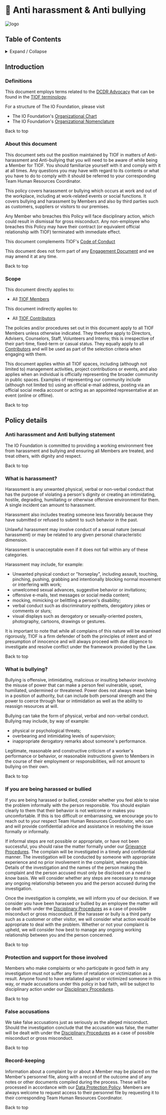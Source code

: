 # 🚧 Anti harassment & Anti bullying



![logo](http://tiof.click/TIOFWikiHeader)

## Table of Contents

<details>

<summary>Expand / Collapse </summary>

1. [Introduction](anti-harassment-and-anti-bullying.md#introduction)
   * [Definitions](anti-harassment-and-anti-bullying.md#definitions)
   * [About this document](anti-harassment-and-anti-bullying.md#about-this-document)
   * [Scope](anti-harassment-and-anti-bullying.md#scope)
2. [Policy details](anti-harassment-and-anti-bullying.md#policy-details)
   * Anti harassment and Anti bullying statement
   * What is harassment?
   * What is bullying
   * If you are being harassed or bullied
   * Protection and support for those involved
   * False accusations
   * Record-keeping

</details>

## Introduction

### Definitions

This document employs terms related to the [DCDR Advocacy](http://tiof.click/Advocacy) that can be found in the [TIOF terminology](http://tiof.click/Terminology).

For a structure of The IO Foundation, please visit

* The IO Foundation's [Organizational Chart](http://tiof.click/TIOFOrgChart)
* The IO Foundation's [Organizational Nomenclature](http://tiof.click/OrgNomenclature)

Back to top

### About this document

This document sets out the position maintained by TIOF in matters of Anti-harassment and Anti-bullying that you will need to be aware of while being a Member for TIOF. You should familiarize yourself with it and comply with it at all times. Any questions you may have with regard to its contents or what you have to do to comply with it should be referred to your corresponding Team Human Resources Coordinator.

This policy covers harassment or bullying which occurs at work and out of the workplace, including at work-related events or social functions. It covers bullying and harassment by Members and also by third parties such as customers, suppliers or visitors to our premises.

Any Member who breaches this Policy will face disciplinary action, which could result in dismissal for gross misconduct. Any non-employee who breaches this Policy may have their contract (or equivalent official relationship with TIOF) terminated with immediate effect.

This document complements TIOF's [Code of Conduct](http://tiof.click/TIOFPolicyCoC)

This document does not form part of any [Engagement Document](https://github.com/TheIOFoundation/TIOF/wiki/Terminology#engagement-document) and we may amend it at any time.

Back to top

### Scope

This document directly applies to:

* All [TIOF Members](https://github.com/TheIOFoundation/TIOF/wiki/Terminology#member)

This document indirectly applies to:

* All [TIOF Contributors](https://github.com/TheIOFoundation/TIOF/wiki/Terminology#contributors)

The policies and/or procedures set out in this document apply to all TIOF Members unless otherwise indicated. They therefore apply to Directors, Advisers, Counselors, Staff, Volunteers and Interns; this is irrespective of their part-time, fixed-term or casual status. They equally apply to all [Contributors](https://github.com/TheIOFoundation/TIOF/wiki/Terminology#contributors) and will be used as part of the selection criteria when engaging with them.

This document applies within all TIOF spaces, including (although not limited to) management activities, project contributions or events, and also applies when an individual is officially representing the broader community in public spaces. Examples of representing our community include (although not limited to) using an official e-mail address, posting via an official social media account or acting as an appointed representative at an event (online or offline).

Back to top

## Policy details

### Anti harassment and Anti bullying statement

The IO Foundation is committed to providing a working environment free from harassment and bullying and ensuring all Members are treated, and treat others, with dignity and respect.

Back to top

### What is harassment?

Harassment is any unwanted physical, verbal or non-verbal conduct that has the purpose of violating a person's dignity or creating an intimidating, hostile, degrading, humiliating or otherwise offensive environment for them. A single incident can amount to harassment.

Harassment also includes treating someone less favorably because they have submitted or refused to submit to such behavior in the past.

Unlawful harassment may involve conduct of a sexual nature (sexual harassment) or may be related to any given personal characteristic dimension.

Harassment is unacceptable even if it does not fall within any of these categories.

Harassment may include, for example:

* Unwanted physical conduct or "horseplay", including assault, touching, pinching, pushing, grabbing and intentionally blocking normal movement or interfering with work;
* unwelcomed sexual advances, suggestive behavior or invitations;
* offensive e-mails, text messages or social media content;
* mocking, mimicking or belittling a person's disability;
* verbal conduct such as discriminatory epithets, derogatory jokes or comments or slurs;
* visual displays such as derogatory or sexually-oriented posters, photography, cartoons, drawings or gestures.

It is important to note that while all complains of this nature will be examined rigorously, TIOF is a firm defender of both the principles of intent and of presumption of innocence and will always proceed with due diligence to investigate and resolve conflict under the framework provided by the Law.

Back to top

### What is bullying?

Bullying is offensive, intimidating, malicious or insulting behavior involving the misuse of power that can make a person feel vulnerable, upset, humiliated, undermined or threatened. Power does not always mean being in a position of authority, but can include both personal strength and the power to coerce through fear or intimidation as well as the ability to reassign resources at will.

Bullying can take the form of physical, verbal and non-verbal conduct. Bullying may include, by way of example:

* physical or psychological threats;
* overbearing and intimidating levels of supervision;
* inappropriate derogatory remarks about someone's performance.

Legitimate, reasonable and constructive criticism of a worker's performance or behavior, or reasonable instructions given to Members in the course of their employment or responsibilities, will not amount to bullying on their own.

Back to top

### If you are being harassed or bullied

If you are being harassed or bullied, consider whether you feel able to raise the problem informally with the person responsible. You should explain clearly to them that their behavior is not welcome or makes you uncomfortable. If this is too difficult or embarrassing, we encourage you to reach out to your respect Team Human Resources Coordinator, who can and will provide confidential advice and assistance in resolving the issue formally or informally.

If informal steps are not possible or appropriate, or have not been successful, you should raise the matter formally under our [Grievance Procedures](http://tiof.click/ProcedureGrievance). The complain will be investigated in a timely and confidential manner. The investigation will be conducted by someone with appropriate experience and no prior involvement in the complaint, where possible. Details of the investigation and the names of the person making the complaint and the person accused must only be disclosed on a _need to know_ basis. We will consider whether any steps are necessary to manage any ongoing relationship between you and the person accused during the investigation.

Once the investigation is complete, we will inform you of our decision. If we consider you have been harassed or bullied by an employee the matter will be dealt with under the [Disciplinary Procedures](http://tiof.click/ProcedureDisciplinary) as a case of possible misconduct or gross misconduct. If the harasser or bully is a third party such as a customer or other visitor, we will consider what action would be appropriate to deal with the problem. Whether or not your complaint is upheld, we will consider how best to manage any ongoing working relationship between you and the person concerned.

Back to top

### Protection and support for those involved

Members who make complaints or who participate in good faith in any investigation must not suffer any form of retaliation or victimization as a result. Anyone found to have retaliated against or victimized someone in this way, or made accusations under this policy in bad faith, will be subject to disciplinary action under our [Disciplinary Procedures](http://tiof.click/ProcedureDisciplinary).

Back to top

### False accusations

We take false accusations just as seriously as the alleged misconduct. Should the investigation conclude that the accusation was false, the matter will be dealt with under the [Disciplinary Procedures](http://tiof.click/ProcedureDisciplinary) as a case of possible misconduct or gross misconduct.

Back to top

### Record-keeping

Information about a complaint by or about a Member may be placed on the Member's personnel file, along with a record of the outcome and of any notes or other documents compiled during the process. These will be processed in accordance with our [Data Protection Policy](http://tiof.click/PolicyDataProtection). Members are always welcome to request access to their personnel file by requesting it to their corresponding Team Human Resources Coordinator.

Back to top
